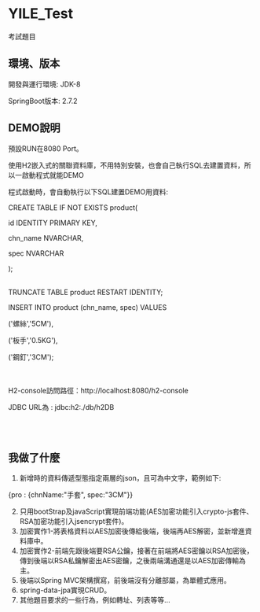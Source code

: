 # YILE_Test
考試題目

## 環境、版本

開發與運行環境: JDK-8

SpringBoot版本: 2.7.2

## DEMO說明

預設RUN在8080 Port。

使用H2嵌入式的關聯資料庫，不用特別安裝，也會自己執行SQL去建置資料，所以一啟動程式就能DEMO

程式啟動時，會自動執行以下SQL建置DEMO用資料:

CREATE TABLE IF NOT EXISTS product(

  id IDENTITY PRIMARY KEY,

  chn_name NVARCHAR,

  spec NVARCHAR

);

<br>
TRUNCATE TABLE product RESTART IDENTITY;

INSERT INTO product (chn_name, spec) VALUES
	
  ('螺絲','5CM'),
	
  ('板手','0.5KG'),
	
  ('鋼釘','3CM');

<br><br>
H2-console訪問路徑：http://localhost:8080/h2-console

JDBC URL為 : jdbc:h2:./db/h2DB


<br><br>
## 我做了什麼

1. 新增時的資料傳遞型態指定兩層的json，且可為中文字，範例如下:

{pro : {chnName:"手套", spec:"3CM"}}

2. 只用bootStrap及javaScript實現前端功能(AES加密功能引入crypto-js套件、RSA加密功能引入jsencrypt套件)。
3. 加密實作1-將表格資料以AES加密後傳給後端，後端再AES解密，並新增進資料庫中。
4. 加密實作2-前端先跟後端要RSA公鑰，接著在前端將AES密鑰以RSA加密後，傳到後端以RSA私鑰解密出AES密鑰，之後兩端溝通還是以AES加密傳輸為主。
5. 後端以Spring MVC架構撰寫，前後端沒有分離部屬，為單體式應用。
6. spring-data-jpa實現CRUD。
7. 其他題目要求的一些行為，例如轉址、列表等等...

